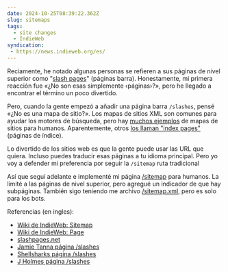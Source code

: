 ```yaml
---
date: 2024-10-25T08:39:22.362Z
slug: sitemaps
tags:
  - site changes
  - IndieWeb
syndication:
 - https://news.indieweb.org/es/
---
```


Reciamente, he notado algunas personas se refieren a sus páginas de nivel superior como "[slash pages](https://slashpages.net/)" (páginas barra).
Honestamente, mi primera reacción fue «¿No son esas simplemente ‹páginas›?», pero he llegado a encontrar el término un poco divertido.

Pero, cuando la gente empezó a añadir una página barra `/slashes`, pensé «¿No es una mapa de sitio?».
Los mapas de sitios XML son comunes para ayudar los motores de búsqueda, pero hay [muchos ejemplos](https://indieweb.org/sitemap#Organization_Examples) de mapas de sitios para humanos.
Aparentemente, otros [los llaman "index pages"](https://chat.indieweb.org/stream/2024-08-02#t1722570031073000) (páginas de índice).

Lo divertido de los sitios web es que la gente puede usar las URL que quiera.
Incluso puedes traducir esas páginas a tu idioma principal.
Pero yo voy a defender mi preferencia por seguir la `/sitemap` ruta tradicional

Así que seguí adelante e implementé mi página [/sitemap](/es/sitemap/) para humanos.
La limité a las páginas de nivel superior, pero agregué un indicador de que hay subpáginas.
También sigo teniendo me archivo [/sitemap.xml](/sitemap.xml), pero es solo para los bots.

Referencias (en ingles):
- [Wiki de IndieWeb: Sitemap](https://indieweb.org/sitemap)
- [Wiki de IndieWeb: Page](https://indieweb.org/page)
- [slashpages.net](https://slashpages.net/)
- [Jamie Tanna página /slashes](https://www.jvt.me/slashes/)
- [Shellsharks página /slashes](https://shellsharks.com/slashes)
- [J Holmes página /slashes](https://j.holmes.codes/slashes/)
